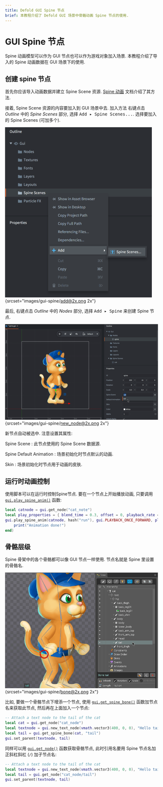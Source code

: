 ```yaml
---
title: Defold GUI Spine 节点
brief: 本教程介绍了 Defold GUI 场景中骨骼动画 Spine 节点的使用.
---
```


# GUI Spine 节点

Spine 动画模型可以作为 GUI 节点也可以作为游戏对象加入场景. 本教程介绍了导入的 Spine 动画数据在 GUI 场景下的使用.

## 创建 spine 节点

首先你应该导入动画数据并建立 Spine Scene 资源. [Spine 动画](/manuals/spine) 文档介绍了其方法.

接着, Spine Scene 资源的内容要加入到 GUI 场景中去. 加入方法 <kbd>右键点击</kbd>  *Outline* 中的 *Spine Scenes* 部分, 选择 <kbd>Add ▸ Spine Scenes...</kbd>. 选择要加入的 Spine Scenes (可加多个).

![添加 Spine Scene](images/gui-spine/add.png){srcset="images/gui-spine/add@2x.png 2x"}

最后, <kbd>右键点击</kbd> *Outline* 中的 *Nodes* 部分, 选择 <kbd>Add ▸ Spine</kbd> 来创建 Spine 节点.

![New spine node](images/gui-spine/new_node.png){srcset="images/gui-spine/new_node@2x.png 2x"}

新节点自动被选中. 注意设置其属性:

Spine Scene
: 此节点使用的 Spine Scene 数据源.

Spine Default Animation
: 场景初始化时节点默认的动画.

Skin
: 场景初始化时节点用于动画的皮肤.

## 运行时动画控制

使用脚本可以在运行时控制Spine节点. 要在一个节点上开始播放动画, 只要调用 [`gui.play_spine_anim()`](/ref/gui/#gui.play_spine_anim:node-animation_id-playback-[play_properties]-[complete_function]) 函数:

```lua
local catnode = gui.get_node("cat_note")
local play_properties = { blend_time = 0.3, offset = 0, playback_rate = 1 }
gui.play_spine_anim(catnode, hash("run"), gui.PLAYBACK_ONCE_FORWARD, play_properties, function(self, node)
    print("Animation done!")
end)
```

## 骨骼层级

Spine 骨架中的各个骨骼都可以像 GUI 节点一样使用. 节点名就是 Spine 里设置的骨骼名.

![Spine 骨骼名](images/gui-spine/bone.png){srcset="images/gui-spine/bone@2x.png 2x"}

比如, 要做一个骨骼节点下增添一个节点, 使用 [`gui.get_spine_bone()`](/ref/gui#gui.get_spine_bone) 函数加节点名来获取此节点, 然后再在上面加入一个节点:

```lua
-- Attach a text node to the tail of the cat
local cat = gui.get_node("cat_node")
local textnode = gui.new_text_node(vmath.vector3(400, 0, 0), "Hello tail!")
local tail = gui.get_spine_bone(cat, "tail")
gui.set_parent(textnode, tail)
```

同样可以用 [`gui.get_node()`](/ref/gui#gui.get_node) 函数获取骨骼节点, 此时引用名要用 Spine 节点名加正斜杠斜杠 (`/`) 加子节点名:

```lua
-- Attach a text node to the tail of the cat
local textnode = gui.new_text_node(vmath.vector3(400, 0, 0), "Hello tail!")
local tail = gui.get_node("cat_node/tail")
gui.set_parent(textnode, tail)
```
